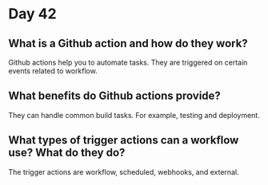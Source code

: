 # Day 42

## What is a Github action and how do they work?
Github actions help you to automate tasks. They are triggered on certain events related to workflow.

## What benefits do Github actions provide?
They can handle common build tasks. For example, testing and deployment.

## What types of trigger actions can a workflow use? What do they do?
The trigger actions are workflow, scheduled, webhooks, and external.